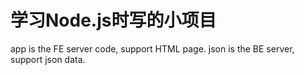 # 学习Node.js时写的小项目
app is the FE server code, support HTML page.
json is the BE server, support json data.